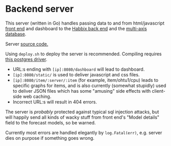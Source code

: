 # Backend server

This server (written in Go) handles passing data to and from html/javascript [front end](https://github.com/Multi-Axis/multi-axis-graphs/wiki/Server-view-front-end-notes) and dashboard to the [Habbix back end](https://github.com/Multi-Axis/multi-axis-graphs/blob/master/Doc/Habbix.md) and the [multi-axis database](https://github.com/Multi-Axis/multi-axis-graphs/blob/master/Doc/DatabaseAndData.md).

Server [source code.](https://github.com/Multi-Axis/multi-axis-graphs/blob/master/zab2.go)

Using `deploy.sh` to deploy the server is recommended. Compiling  requires [this postgres driver](https://github.com/lib/pq). 

* URL:s ending with `[ip]:8080/dashboard` will lead to dashboard. 
* `[ip]:8080/static/` is used to deliver javascript and css files.
* `[ip]:8080/item/:server/:item` (for example, item/ohtu1/cpu) leads to specific graphs for items, and is also currently (somewhat stupidly) used to deliver JSON files which has some "amusing" side effects with client-side web caching. 
* Incorrect URL:s will result in 404 errors.

The server is *probably* protected against typical sql injection attacks, but will happily send all kinds of wacky stuff from front end's "Model details" field to the forecast models, so be warned.

Currently most errors are handled elegantly by `log.Fatal(err)`, e.g. server dies on purpose if something goes wrong.
